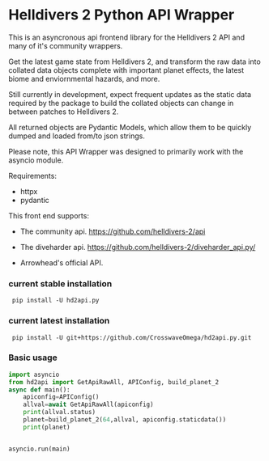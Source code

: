 # Helldivers 2 Python API Wrapper

This is an asyncronous api frontend library for the Helldivers 2 API and many of it's community wrappers.

Get the latest game state from Helldivers 2,
and transform the raw data into collated
data objects complete with important planet effects,
the latest biome and enviornmental hazards,
and more.

Still currently in development, expect frequent updates
as the static data required by the package to
build the collated objects can change in between patches to Helldivers 2.

All returned objects are Pydantic Models,
which allow them to be quickly dumped and loaded
from/to json strings.

Please note, this API Wrapper was designed to
primarily work with the asyncio module.

Requirements:

- httpx
- pydantic

This front end supports:

- The community api.
  https://github.com/helldivers-2/api

- The diveharder api.
  https://github.com/helldivers-2/diveharder_api.py/

- Arrowhead's official API.

### current stable installation

```
 pip install -U hd2api.py
```

### current latest installation

```
 pip install -U git+https://github.com/CrosswaveOmega/hd2api.py.git
```

### Basic usage

```python
import asyncio
from hd2api import GetApiRawAll, APIConfig, build_planet_2
async def main():
    apiconfig=APIConfig()
    allval=await GetApiRawAll(apiconfig)
    print(allval.status)
    planet=build_planet_2(64,allval, apiconfig.staticdata())
    print(planet)


asyncio.run(main)
```
